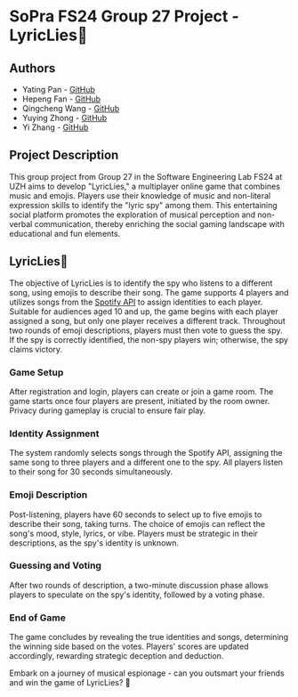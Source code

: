 # SoPra FS24 Group 27 Project - LyricLies🎵

## Authors
- Yating Pan - [GitHub](https://github.com/YatingPan)
- Hepeng Fan - [GitHub](https://github.com/HepengFan)
- Qingcheng Wang - [GitHub](https://github.com/QingchengWan)
- Yuying Zhong - [GitHub](https://github.com/YuyingZhong)
- Yi Zhang - [GitHub](https://github.com/imyizhang)

## Project Description
This group project from Group 27 in the Software Engineering Lab FS24 at UZH aims to develop "LyricLies," a multiplayer online game that combines music and emojis. Players use their knowledge of music and non-literal expression skills to identify the "lyric spy" among them. This entertaining social platform promotes the exploration of musical perception and non-verbal communication, thereby enriching the social gaming landscape with educational and fun elements.

## LyricLies🎵

The objective of LyricLies is to identify the spy who listens to a different song, using emojis to describe their song. The game supports 4 players and utilizes songs from the [Spotify API](https://developer.spotify.com/documentation/web-api) to assign identities to each player. Suitable for audiences aged 10 and up, the game begins with each player assigned a song, but only one player receives a different track. Throughout two rounds of emoji descriptions, players must then vote to guess the spy. If the spy is correctly identified, the non-spy players win; otherwise, the spy claims victory.

### Game Setup
After registration and login, players can create or join a game room. The game starts once four players are present, initiated by the room owner. Privacy during gameplay is crucial to ensure fair play.

### Identity Assignment
The system randomly selects songs through the Spotify API, assigning the same song to three players and a different one to the spy. All players listen to their song for 30 seconds simultaneously.

### Emoji Description
Post-listening, players have 60 seconds to select up to five emojis to describe their song, taking turns. The choice of emojis can reflect the song's mood, style, lyrics, or vibe. Players must be strategic in their descriptions, as the spy's identity is unknown.

### Guessing and Voting
After two rounds of description, a two-minute discussion phase allows players to speculate on the spy's identity, followed by a voting phase.

### End of Game
The game concludes by revealing the true identities and songs, determining the winning side based on the votes. Players' scores are updated accordingly, rewarding strategic deception and deduction.

Embark on a journey of musical espionage - can you outsmart your friends and win the game of LyricLies? 🤔
